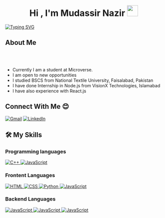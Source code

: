 <!-- ### Hi there 👋 -->

<!--
**Rana-Mudassir/Rana-Mudassir** is a ✨ _special_ ✨ repository because its `README.md` (this file) appears on your GitHub profile.

Here are some ideas to get you started:

- 🔭 I’m currently working on ...
- 🌱 I’m currently learning ...
- 👯 I’m looking to collaborate on ...
- 🤔 I’m looking for help with ...
- 💬 Ask me about ...
- 📫 How to reach me: ...
- 😄 Pronouns: ...
- ⚡ Fun fact: ...
-->

<h1 align="center">Hi , I'm Mudassir Nazir <img src="https://media.giphy.com/media/hvRJCLFzcasrR4ia7z/giphy.gif" width="35"></h1>

[![Typing SVG](https://readme-typing-svg.demolab.com?font=Fira+Code&size=30&pause=1000&color=887DF7&background=000000C3&vCenter=true&width=435&lines=Full+Stack+Developer)](https://git.io/typing-svg)


## About Me
<br><br>
- Currently I am a student at Microverse.
- I am open to new opportunities
- I studied BSCS from National Textile University, Faisalabad, Pakistan
- I have done Internship in Node.js from VisionX Technologies, Islamabad
- I have also experience with React.js 


## Connect With Me :blush:
<a href="mudassirnazird22@gmail.com"><img img src="https://img.shields.io/badge/gmail-%23EA4335.svg?style=plastic&logo=gmail&logoColor=white" alt="Gmail"/></a>
	<a href="https://www.linkedin.com/in/rana-mudassir-nazir-03541114a/"><img src="https://img.shields.io/badge/linkedin-%230A66C2.svg?style=plastic&logo=linkedin&logoColor=white" alt="LinkedIn"/></a>
<br>

## 🛠️ My Skills

###  Programming languages

<a href="https://www.w3schools.com/cpp/" target="_blank"> 
    <img alt="C++" src="https://img.shields.io/badge/C++%20-%2300599C.svg?style=plastic&logo=c%2B%2B&logoColor=white">
  </a> 

<a href="https://developer.mozilla.org/en-US/docs/Web/JavaScript" target="_blank"> 
     <img alt="JavaScript" src="https://img.shields.io/badge/JavaScript%20-%23F7DF1E.svg?style=plastic&logo=javascript&logoColor=black">
   </a>
<br>

### Frontent Languages 

  <a href="https://www.w3.org/html/" target="_blank"> 
   <img alt="HTML" src="https://img.shields.io/badge/HTML5%20-%23E34F26.svg?style=plastic&logo=html5&logoColor=white">
  </a>   
  
  <a href="https://www.w3schools.com/css/" target="_blank">
    <img alt="CSS" src="https://img.shields.io/badge/CSS%20-%231572B6.svg?style=plastic&logo=css3&logoColor=white">
  </a> 
  
  <a href="https://www.python.org" target="_blank">
    <img alt="Python" src="https://img.shields.io/badge/react-%2361DAFB.svg?style=plastic&logo=React&logoColor=black">
  </a>
  
  <a href="https://developer.mozilla.org/en-US/docs/Web/JavaScript" target="_blank"> 
     <img alt="JavaScript" src="https://img.shields.io/badge/JavaScript%20-%23F7DF1E.svg?style=plastic&logo=javascript&logoColor=black">
   </a>
<br>

### Backend Languages

<a href="https://www.w3schools.com/nodejs/default.asp" target="_blank"> 
     <img alt="JavaScript" src="https://img.shields.io/badge/Node-js-blue">
   </a>

<a href="https://www.w3schools.com/mongodb/index.php" target="_blank"> 
     <img alt="JavaScript" src="https://img.shields.io/badge/Mongo-DB-green">
   </a>

<a href="https://www.w3schools.com/sql/default.asp" target="_blank"> 
     <img alt="JavaScript" src="https://img.shields.io/badge/SQL-Query-inactive">
   </a>
<br>

	


